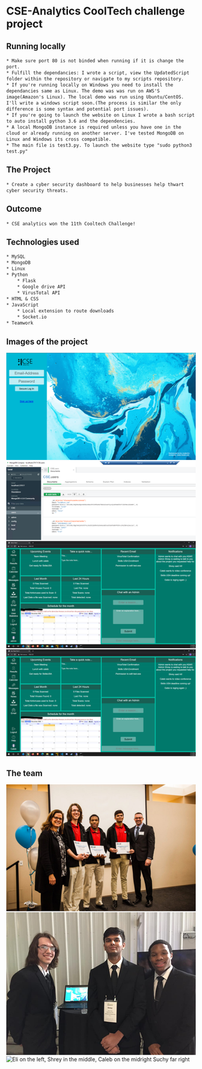 <h1>CSE-Analytics CoolTech challenge project</h1>

## Running locally
    * Make sure port 80 is not binded when running if it is change the port.
    * Fulfill the dependancies: I wrote a script, view the UpdatedScript folder within the repository or navigate to my scripts repository.
    * If you're running locally on Windows you need to install the dependancies same as Linux. The demo was was run on AWS'S image(Amazon's Linux). The local demo was run using Ubuntu/CentOS. I'll write a windows script soon.(The process is similar the only difference is some syntax and potential port issues).
    * If you're going to launch the website on Linux I wrote a bash script to auto install python 3.6 and the dependencies.
    * A local MongoDB instance is required unless you have one in the cloud or already running on another server. I've tested MongoDB on Linux and Windows its cross compatible. 
    * The main file is test3.py. To launch the website type "sudo python3 test.py"

## The Project
    * Create a cyber security dashboard to help businesses help thwart cyber security threats.

## Outcome
    * CSE analytics won the 11th Cooltech Challenge!

## Technologies used
    * MySQL
    * MongoDB
    * Linux
    * Python
        * Flask
        * Google drive API
        * VirusTotal API
    * HTML & CSS
    * JavaScript
        * Local extension to route downloads
        * Socket.io 
    * Teamwork
## Images of the project
![The login screen](Images/output/login.PNG)
![The data being stored in MongoDB](Images/output/data.PNG)
![The dashboard admin](Images/output/dashboard-admin.PNG)
![The login screen](Images/output/dashboard-user.PNG)

## The team
![Eli on the left, Caleb in the middle, Shrey on the right](Images/team/ohiorite_4-11-2019_0224-1024x683.jpg)
![Eli on the left, Shrey in the middle, Caleb on the right](Images/team/bestoftech.jpg)
![Eli on the left, Shrey in the middle, Caleb on the midright Suchy far right](Images/IMG954169.jpg)
